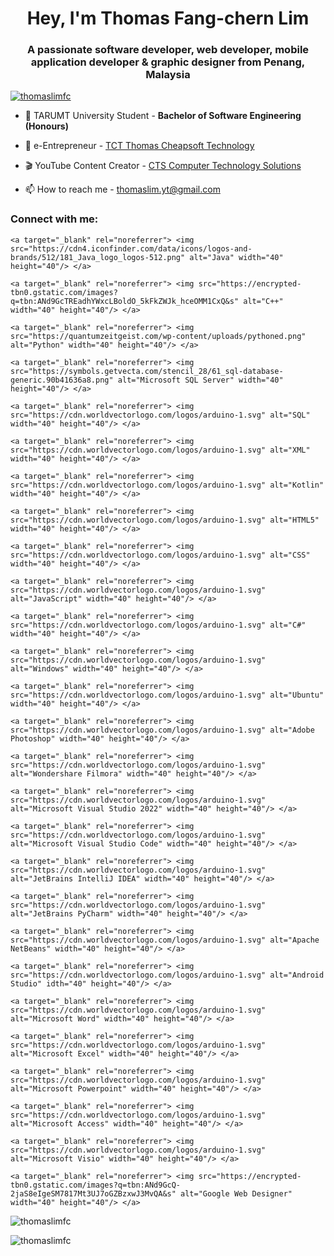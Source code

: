 <h1 align="center">Hey, I'm Thomas Fang-chern Lim</h1>
<h3 align="center">A passionate software developer, web developer, mobile application developer & graphic designer from Penang, Malaysia</h3>

<p align="left"> <a href="https://github.com/ryo-ma/github-profile-trophy"><img src="https://github-profile-trophy.vercel.app/?username=thomaslimfc" alt="thomaslimfc" /></a> </p>

- 🌱 TARUMT University Student - **Bachelor of Software Engineering (Honours)**

- 🛒 e-Entrepreneur - [TCT Thomas Cheapsoft Technology](https://thomaslimfc.github.io/tct/about-us.html)
    
- 🎬 YouTube Content Creator - [CTS Computer Technology Solutions](https://youtube.com/channel/UCJQqFq3O7H-8kuJZMd0k3KA)

- 📫 How to reach me - thomaslim.yt@gmail.com

<h3 align="left">Connect with me:</h3>


<p align="left"> 

    <a target="_blank" rel="noreferrer"> <img src="https://cdn4.iconfinder.com/data/icons/logos-and-brands/512/181_Java_logo_logos-512.png" alt="Java" width="40" height="40"/> </a> 

    <a target="_blank" rel="noreferrer"> <img src="https://encrypted-tbn0.gstatic.com/images?q=tbn:ANd9GcTREadhYWxcLBoldO_5kFkZWJk_hceOMM1CxQ&s" alt="C++" width="40" height="40"/> </a> 

    <a target="_blank" rel="noreferrer"> <img src="https://quantumzeitgeist.com/wp-content/uploads/pythoned.png" alt="Python" width="40" height="40"/> </a> 

    <a target="_blank" rel="noreferrer"> <img src="https://symbols.getvecta.com/stencil_28/61_sql-database-generic.90b41636a8.png" alt="Microsoft SQL Server" width="40" height="40"/> </a> 

    <a target="_blank" rel="noreferrer"> <img src="https://cdn.worldvectorlogo.com/logos/arduino-1.svg" alt="SQL" width="40" height="40"/> </a> 

    <a target="_blank" rel="noreferrer"> <img src="https://cdn.worldvectorlogo.com/logos/arduino-1.svg" alt="XML" width="40" height="40"/> </a> 

    <a target="_blank" rel="noreferrer"> <img src="https://cdn.worldvectorlogo.com/logos/arduino-1.svg" alt="Kotlin" width="40" height="40"/> </a> 

    <a target="_blank" rel="noreferrer"> <img src="https://cdn.worldvectorlogo.com/logos/arduino-1.svg" alt="HTML5" width="40" height="40"/> </a> 

    <a target="_blank" rel="noreferrer"> <img src="https://cdn.worldvectorlogo.com/logos/arduino-1.svg" alt="CSS" width="40" height="40"/> </a>     

    <a target="_blank" rel="noreferrer"> <img src="https://cdn.worldvectorlogo.com/logos/arduino-1.svg" alt="JavaScript" width="40" height="40"/> </a> 

    <a target="_blank" rel="noreferrer"> <img src="https://cdn.worldvectorlogo.com/logos/arduino-1.svg" alt="C#" width="40" height="40"/> </a> 

    <a target="_blank" rel="noreferrer"> <img src="https://cdn.worldvectorlogo.com/logos/arduino-1.svg" alt="Windows" width="40" height="40"/> </a> 

    <a target="_blank" rel="noreferrer"> <img src="https://cdn.worldvectorlogo.com/logos/arduino-1.svg" alt="Ubuntu" width="40" height="40"/> </a> 

    <a target="_blank" rel="noreferrer"> <img src="https://cdn.worldvectorlogo.com/logos/arduino-1.svg" alt="Adobe Photoshop" width="40" height="40"/> </a> 

    <a target="_blank" rel="noreferrer"> <img src="https://cdn.worldvectorlogo.com/logos/arduino-1.svg" alt="Wondershare Filmora" width="40" height="40"/> </a> 

    <a target="_blank" rel="noreferrer"> <img src="https://cdn.worldvectorlogo.com/logos/arduino-1.svg" alt="Microsoft Visual Studio 2022" width="40" height="40"/> </a> 

    <a target="_blank" rel="noreferrer"> <img src="https://cdn.worldvectorlogo.com/logos/arduino-1.svg" alt="Microsoft Visual Studio Code" width="40" height="40"/> </a> 

    <a target="_blank" rel="noreferrer"> <img src="https://cdn.worldvectorlogo.com/logos/arduino-1.svg" alt="JetBrains IntelliJ IDEA" width="40" height="40"/> </a> 

    <a target="_blank" rel="noreferrer"> <img src="https://cdn.worldvectorlogo.com/logos/arduino-1.svg" alt="JetBrains PyCharm" width="40" height="40"/> </a> 
    
    <a target="_blank" rel="noreferrer"> <img src="https://cdn.worldvectorlogo.com/logos/arduino-1.svg" alt="Apache NetBeans" width="40" height="40"/> </a> 

    <a target="_blank" rel="noreferrer"> <img src="https://cdn.worldvectorlogo.com/logos/arduino-1.svg" alt="Android Studio" idth="40" height="40"/> </a> 

    <a target="_blank" rel="noreferrer"> <img src="https://cdn.worldvectorlogo.com/logos/arduino-1.svg" alt="Microsoft Word" width="40" height="40"/> </a> 

    <a target="_blank" rel="noreferrer"> <img src="https://cdn.worldvectorlogo.com/logos/arduino-1.svg" alt="Microsoft Excel" width="40" height="40"/> </a> 

    <a target="_blank" rel="noreferrer"> <img src="https://cdn.worldvectorlogo.com/logos/arduino-1.svg" alt="Microsoft Powerpoint" width="40" height="40"/> </a>     

    <a target="_blank" rel="noreferrer"> <img src="https://cdn.worldvectorlogo.com/logos/arduino-1.svg" alt="Microsoft Access" width="40" height="40"/> </a>     

    <a target="_blank" rel="noreferrer"> <img src="https://cdn.worldvectorlogo.com/logos/arduino-1.svg" alt="Microsoft Visio" width="40" height="40"/> </a>     

    <a target="_blank" rel="noreferrer"> <img src="https://encrypted-tbn0.gstatic.com/images?q=tbn:ANd9GcQ-2jaS8eIgeSM7817Mt3UJ7oGZBzxwJ3MvQA&s" alt="Google Web Designer" width="40" height="40"/> </a>

</p>

<p><img align="center" src="https://github-readme-stats.vercel.app/api/top-langs?username=thomaslimfc&show_icons=true&locale=en&layout=compact" alt="thomaslimfc" /></p>

<p><img align="center" src="https://github-readme-streak-stats.herokuapp.com/?user=thomaslimfc&" alt="thomaslimfc" /></p>
